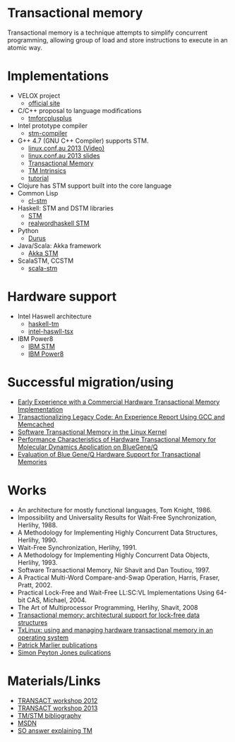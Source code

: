 Transactional memory
====================

Transactional memory is a technique attempts to simplify concurrent
programming, allowing group of load and store instructions to execute in an
atomic way.

Implementations
===============

* VELOX project
    * [official site](http://www.velox-project.eu/)
* C/C++ proposal to language modifications
    * [tmforcplusplus](https://sites.google.com/site/tmforcplusplus/)
* Intel prototype compiler
    * [stm-compiler](http://software.intel.com/en-us/articles/intel-c-stm-compiler-prototype-edition/)
* G++ 4.7 (GNU C++ Compiler) supports STM.
    * [linux.conf.au 2013 (Video)](http://youtu.be/y906i0xtP8E)
	* [linux.conf.au 2013 slides](http://www-users.cs.umn.edu/~boutcher/stm/)
	* [Transactional Memory](http://gcc.gnu.org/wiki/TransactionalMemory)
	* [TM Intrinsics](http://gcc.gnu.org/onlinedocs/gcc/X86-transactional-memory-intrinsics.html)
	* [tutorial](http://pmarlier.free.fr/gcc-tm-tut.html)
* Clojure has STM support built into the core language
* Common Lisp
    * [cl-stm](http://common-lisp.net/project/cl-stm/)
* Haskell: STM and DSTM libraries
    * [STM](http://www.haskell.org/haskellwiki/Software_transactional_memory)
	* [realwordhaskell STM](http://book.realworldhaskell.org/read/software-transactional-memory.html)
* Python
    * [Durus](http://www.mems-exchange.org/software/DurusWorks/)
* Java/Scala: Akka framework
    * [Akka STM](http://doc.akka.io/docs/akka/2.1.4/java/stm.html)
* ScalaSTM, CCSTM
    * [scala-stm](http://nbronson.github.io/scala-stm/)

Hardware support
================

* Intel Haswell architecture
    * [haskell-tm](http://www.realworldtech.com/haswell-tm/)
	* [intel-haswll-tsx](http://www.bit-tech.net/news/hardware/2012/02/09/intel-haswell-tsx/)
* IBM Power8
    * [IBM STM](http://arstechnica.com/gadgets/2011/08/ibms-new-transactional-memory-make-or-break-time-for-multithreaded-revolution/)
	* [IBM Power8](http://forums.theregister.co.uk/forum/1/2013/08/27/ibm_power8_server_chip/)

Successful migration/using
==========================

* [Early Experience with a Commercial Hardware Transactional Memory Implementation](http://www.cse.iitd.ac.in/~sbansal/csl862-os/readings/htm_experiences.pdf)
* [Transactionalizing Legacy Code: An Experience Report Using GCC and Memcached](http://transact2013.cse.lehigh.edu/vyas.pdf)
* [Software Transactional Memory in the Linux Kernel](http://cs.brown.edu/research/pubs/theses/ugrad/2012/bressler.pdf)
* [Performance Characteristics of Hardware Transactional Memory for Molecular Dynamics Application on BlueGene/Q](http://cacs.usc.edu/papers/PDSEC13-mkunaseth-HTM.pdf)
* [Evaluation of Blue Gene/Q Hardware Support for Transactional Memories](http://researcher.ibm.com/researcher/files/us-pengwu/BGQPerfPaper-final-PACT12.pdf)

Works
=====

* An architecture for mostly functional languages, Tom Knight, 1986.
* Impossibility and Universality Results for Wait-Free Synchronization, Herlihy, 1988.
* A Methodology for Implementing Highly Concurrent Data Structures, Herlihy, 1990.
* Wait-Free Synchronization, Herlihy, 1991.
* A Methodology for Implementing Highly Concurrent Data Objects, Herlihy, 1993.
* Software Transactional Memory, Nir Shavit and Dan Toutiou, 1997.
* A Practical Multi-Word Compare-and-Swap Operation, Harris, Fraser, Pratt, 2002.
* Practical Lock-Free and Wait-Free LL:SC:VL Implementations Using 64-bit CAS, Michael, 2004.
* The Art of Multiprocessor Programming, Herlihy, Shavit, 2008
* [Transactional memory: architectural support for lock-free data structures](http://cs.brown.edu/~mph/HerlihyM93/herlihy93transactional.pdf)
* [TxLinux: using and managing hardware transactional memory in an operating system](http://academic.research.microsoft.com/Paper/4122780.aspx)
* [Patrick Marlier publications](http://pmarlier.free.fr/cv.html)
* [Simon Peyton Jones pulications](https://research.microsoft.com/en-us/um/people/simonpj/papers/stm/)

Materials/Links
===============

* [TRANSACT workshop 2012](http://transact2012.cse.lehigh.edu/)
* [TRANSACT workshop 2013](http://transact2013.cse.lehigh.edu/)
* [TM/STM bibliography](http://research.cs.wisc.edu/trans-memory/biblio/index.html)
* [MSDN](http://blogs.msdn.com/b/devdev/archive/2005/10/20/483247.aspx)
* [SO answer explaining TM](http://stackoverflow.com/questions/11255640/what-is-transactional-memory)
